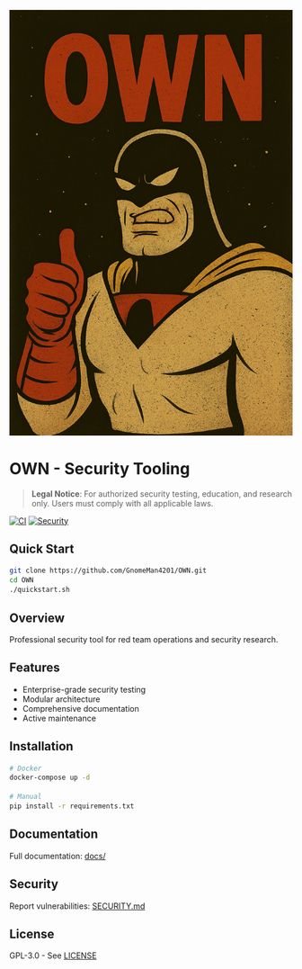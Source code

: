 ![OWN Logo](.github/branding/logo.png)

# OWN - Security Tooling

> **Legal Notice**: For authorized security testing, education, and research only. Users must comply with all applicable laws.

[![CI](https://github.com/GnomeMan4201/OWN/actions/workflows/ci.yml/badge.svg)](https://github.com/GnomeMan4201/OWN/actions)
[![Security](https://img.shields.io/badge/Security-Audited-green.svg)](SECURITY.md)

## Quick Start

```bash
git clone https://github.com/GnomeMan4201/OWN.git
cd OWN
./quickstart.sh
```

## Overview

Professional security tool for red team operations and security research.

## Features

- Enterprise-grade security testing
- Modular architecture
- Comprehensive documentation
- Active maintenance

## Installation

```bash
# Docker
docker-compose up -d

# Manual
pip install -r requirements.txt
```

## Documentation

Full documentation: [docs/](docs/)

## Security

Report vulnerabilities: [SECURITY.md](SECURITY.md)

## License

GPL-3.0 - See [LICENSE](LICENSE)
